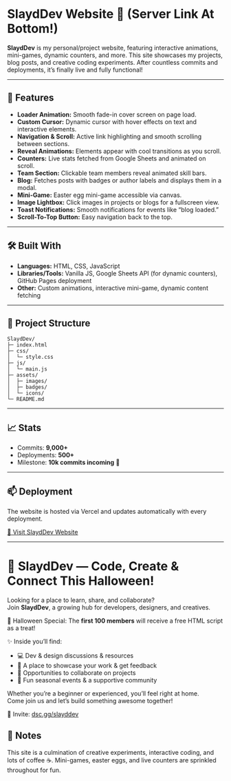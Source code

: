 # SlaydDev Website 🎉 (Server Link At Bottom!)

**SlaydDev** is my personal/project website, featuring interactive animations, mini-games, dynamic counters, and more. This site showcases my projects, blog posts, and creative coding experiments. After countless commits and deployments, it’s finally live and fully functional!

---

## 🚀 Features

* **Loader Animation:** Smooth fade-in cover screen on page load.
* **Custom Cursor:** Dynamic cursor with hover effects on text and interactive elements.
* **Navigation & Scroll:** Active link highlighting and smooth scrolling between sections.
* **Reveal Animations:** Elements appear with cool transitions as you scroll.
* **Counters:** Live stats fetched from Google Sheets and animated on scroll.
* **Team Section:** Clickable team members reveal animated skill bars.
* **Blog:** Fetches posts with badges or author labels and displays them in a modal.
* **Mini-Game:** Easter egg mini-game accessible via canvas.
* **Image Lightbox:** Click images in projects or blogs for a fullscreen view.
* **Toast Notifications:** Smooth notifications for events like “blog loaded.”
* **Scroll-To-Top Button:** Easy navigation back to the top.

---

## 🛠️ Built With

* **Languages:** HTML, CSS, JavaScript
* **Libraries/Tools:** Vanilla JS, Google Sheets API (for dynamic counters), GitHub Pages deployment
* **Other:** Custom animations, interactive mini-game, dynamic content fetching

---

## 📂 Project Structure

```
SlaydDev/
├─ index.html
├─ css/
│  └─ style.css
├─ js/
│  └─ main.js
├─ assets/
│  ├─ images/
│  ├─ badges/
│  └─ icons/
└─ README.md
```

---

## 📈 Stats

* Commits: **9,000+**
* Deployments: **500+**
* Milestone: **10k commits incoming** 🎯

---

## 📫 Deployment

The website is hosted via Vercel and updates automatically with every deployment.

[🔗 Visit SlaydDev Website](https://slayddev.vercel.app)

---

# 🎃 SlaydDev — Code, Create & Connect This Halloween!

Looking for a place to learn, share, and collaborate?  
Join **SlaydDev**, a growing hub for developers, designers, and creatives.  

👻 Halloween Special: The **first 100 members** will receive a free HTML script as a treat!  

✨ Inside you’ll find:
- 💻 Dev & design discussions & resources  
- 🎨 A place to showcase your work & get feedback  
- 🤝 Opportunities to collaborate on projects  
- 🎉 Fun seasonal events & a supportive community  

Whether you’re a beginner or experienced, you’ll feel right at home.  
Come join us and let’s build something awesome together!  

🔗 Invite: [dsc.gg/slayddev](https://dsc.gg/slayddev)


## 🎉 Notes

This site is a culmination of creative experiments, interactive coding, and lots of coffee ☕. Mini-games, easter eggs, and live counters are sprinkled throughout for fun.

